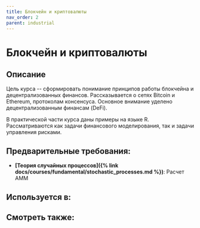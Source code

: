 ```yaml
---
title: Блокчейн и криптовалюты
nav_order: 2
parent: industrial
---
```


# Блокчейн и криптовалюты


## Описание 
Цель курса -- сформировать понимание принципов работы блокчейна и децентрализованных финансов.
Рассказывается о сетях Bitcoin и Ethereum, протоколам консенсуса. Основное внимание уделено 
децентрализованным финансам (DeFi). 

В практической части курса даны примеры на языке R. Рассматриваются как задачи финансового моделирования, так
и задачи управления рисками. 


## Предварительные требования:

- **[Теория случайных процессов]({% link docs/courses/fundamental/stochastic_processes.md %})**: Расчет AMM



## Используется в:


## Смотреть также:
